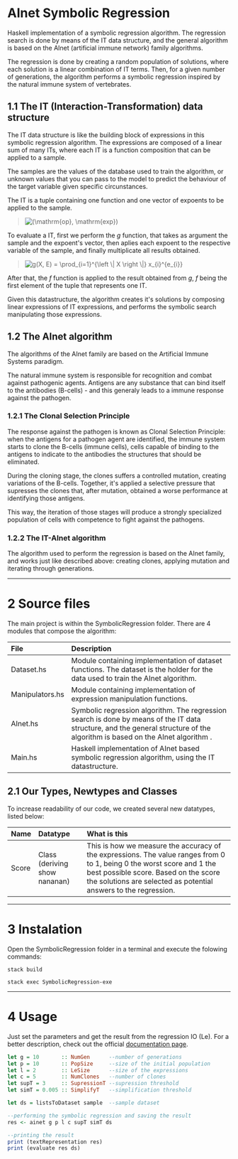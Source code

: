 AInet Symbolic Regression
=====



Haskell implementation of a symbolic regression algorithm. The regression search is done by means of the IT data structure, and the general algorithm is based on the AInet (artificial immune network) family algorithms.

The regression is done by creating a random population of solutions, where each solution is a linear combination of IT terms. Then, for a given number of generations, the algorithm performs a symbolic regression inspired by the natural immune system of vertebrates.



## 1.1 The IT (Interaction-Transformation) data structure

The IT data structure is like the building block of expressions in this symbolic regression algorithm. The expressions are composed of a linear sum of many ITs, where each IT is a function composition that can be applied to a sample. 

The samples are the values of the database used to train the algorithm, or unknown values that you can pass to the model to predict the behaviour of the target variable given specific circunstances.

The IT is a tuple containing one function and one vector of expoents to be applied to the sample.

> <img src="https://latex.codecogs.com/gif.latex?(\mathrm{op},&space;\mathrm{exp})" title="(\mathrm{op}, \mathrm{exp})"/>

To evaluate a IT, first we perform the *g* function, that takes as argument the sample and the expoent's vector, then aplies each expoent to the respective variable of the sample, and finally multiplicate all results obtained.

> <img src="https://latex.codecogs.com/gif.latex?g(X,&space;E)&space;=&space;\prod_{i=1}^{\left&space;\|&space;X&space;\right&space;\|}&space;x_{i}^{e_{i}}" title="g(X, E) = \prod_{i=1}^{\left \| X \right \|} x_{i}^{e_{i}}"/>

After that, the *f* function is applied to the result obtained from *g*, *f* being the first element of the tuple that represents one IT.

Given this datastructure, the algorithm creates it's solutions by composing linear expressions of IT expressions, and performs the symbolic search manipulating those expressions.



## 1.2 The AInet algorithm

The algorithms of the AInet family are based on the Artificial Immune Systems paradigm.

The natural immune system is responsible for recognition and combat against pathogenic agents. Antigens are any substance that can bind itself to the antibodies (B-cells) - and this generaly leads to a immune response against the pathogen.



### 1.2.1 The Clonal Selection Principle

The response against the pathogen is known as Clonal Selection Principle: when the antigens for a pathogen agent are identified, the immune system starts to clone the B-cells (immune cells), cells capable of binding to the antigens to indicate to the antibodies the structures that should be eliminated.

During the cloning stage, the clones suffers a controlled mutation, creating variations of the B-cells. Together, it's applied a selective pressure that supresses the clones that, after mutation, obtained a worse performance at identifying those antigens.

This way, the iteration of those stages will produce a strongly specialized population of cells with competence to fight against the pathogens.



### 1.2.2 The IT-AInet algorithm

The algorithm used to perform the regression is based on the AInet family, and works just like described above: creating clones, applying mutation and iterating through generations.



-----

# 2 Source files

The main project is within the SymbolicRegression folder. There are 4 modules that compose the algorithm:

| File | Description |
|:-----|:------------|
| Dataset.hs | Module containing implementation of dataset functions. The dataset is the holder for the data used to train the AInet algorithm. |
| Manipulators.hs | Module containing implementation of expression manipulation functions. |
| AInet.hs | Symbolic regression algorithm. The regression search is done by means of the IT data structure, and the general structure of the algorithm is based on the AInet algorithm . |
| Main.hs | Haskell implementation of AInet based symbolic regression algorithm, using the IT datastructure.|



## 2.1 Our Types, Newtypes and Classes

To increase readability of our code, we created several new datatypes, listed below:

| Name | Datatype | What is this |
|:-----|:---------|:-------------|
|Score| Class (deriving show nananan) | This is how we measure the accuracy of the expressions. The value ranges from 0 to 1, being 0 the worst score and 1 the best possible score. Based on the score the solutions are selected as potential answers to the regression.|



-----

# 3 Instalation

Open the SymbolicRegression folder in a terminal and execute the folowing commands:

```
stack build
```

```
stack exec SymbolicRegression-exe
```


-----

# 4 Usage

Just set the parameters and get the result from the regression IO (Le). For a better description, check out the official [documentation page](https://galdeia.github.io/AInet-based-Symbolic-Regression/).

```haskell
let g = 10       :: NumGen      --number of generations
let p = 10       :: PopSize     --size of the initial population
let l = 2        :: LeSize      --size of the expressions
let c = 5        :: NumClones   --number of clones
let supT = 3     :: SupressionT --supression threshold
let simT = 0.005 :: SimplifyT   --simplification threshold

let ds = listsToDataset sample  --sample dataset

--performing the symbolic regression and saving the result 
res <- ainet g p l c supT simT ds

--printing the result
print (textRepresentation res)
print (evaluate res ds)
```
